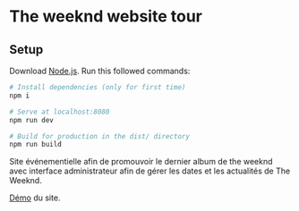 # The weeknd website tour

## Setup
Download [Node.js](https://nodejs.org/en/download/).
Run this followed commands:

``` bash
# Install dependencies (only for first time)
npm i

# Serve at localhost:8080
npm run dev

# Build for production in the dist/ directory
npm run build
```
Site événementielle afin de promouvoir le dernier album de the weeknd avec interface administrateur afin de gérer les dates et les actualités de The Weeknd.

[Démo](https://marceau-cyril.com/theWeeknd) du site.
